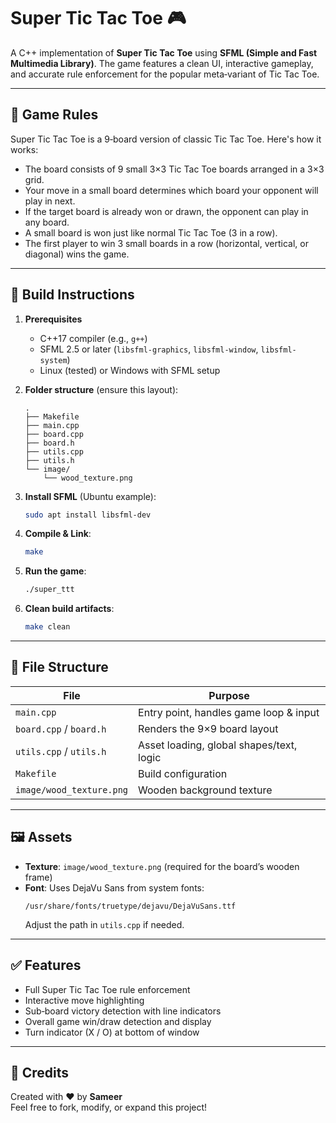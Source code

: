 # Super Tic Tac Toe 🎮

A C++ implementation of **Super Tic Tac Toe** using **SFML (Simple and Fast Multimedia Library)**. The game features a clean UI, interactive gameplay, and accurate rule enforcement for the popular meta‑variant of Tic Tac Toe.

---

## 🧠 Game Rules

Super Tic Tac Toe is a 9‑board version of classic Tic Tac Toe. Here's how it works:

- The board consists of 9 small 3×3 Tic Tac Toe boards arranged in a 3×3 grid.  
- Your move in a small board determines which board your opponent will play in next.  
- If the target board is already won or drawn, the opponent can play in any board.  
- A small board is won just like normal Tic Tac Toe (3 in a row).  
- The first player to win 3 small boards in a row (horizontal, vertical, or diagonal) wins the game.  

---

## 🔧 Build Instructions

1. **Prerequisites**  
   - C++17 compiler (e.g., `g++`)  
   - SFML 2.5 or later (`libsfml-graphics`, `libsfml-window`, `libsfml-system`)  
   - Linux (tested) or Windows with SFML setup  

2. **Folder structure** (ensure this layout):
   ```
   .
   ├── Makefile
   ├── main.cpp
   ├── board.cpp
   ├── board.h
   ├── utils.cpp
   ├── utils.h
   └── image/
       └── wood_texture.png
   ```

3. **Install SFML** (Ubuntu example):
   ```bash
   sudo apt install libsfml-dev
   ```

4. **Compile & Link**:
   ```bash
   make
   ```

5. **Run the game**:
   ```bash
   ./super_ttt
   ```

6. **Clean build artifacts**:
   ```bash
   make clean
   ```

---

## 📁 File Structure

| File                     | Purpose                                   |
|--------------------------|-------------------------------------------|
| `main.cpp`               | Entry point, handles game loop & input    |
| `board.cpp` / `board.h`  | Renders the 9×9 board layout              |
| `utils.cpp` / `utils.h`  | Asset loading, global shapes/text, logic  |
| `Makefile`               | Build configuration                       |
| `image/wood_texture.png` | Wooden background texture                 |

---

## 🖼️ Assets

- **Texture**: `image/wood_texture.png` (required for the board’s wooden frame)  
- **Font**: Uses DejaVu Sans from system fonts:  
  ```
  /usr/share/fonts/truetype/dejavu/DejaVuSans.ttf
  ```
  Adjust the path in `utils.cpp` if needed.

---

## ✅ Features

- Full Super Tic Tac Toe rule enforcement  
- Interactive move highlighting  
- Sub‑board victory detection with line indicators  
- Overall game win/draw detection and display  
- Turn indicator (X / O) at bottom of window  

---

## 🙌 Credits

Created with ♥️ by **Sameer**  
Feel free to fork, modify, or expand this project!
